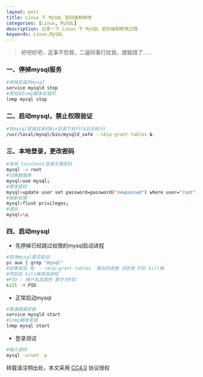 ```yaml
---
layout: post
title: Linux 下 MySQL 密码强制修改
categories: [Linux, MySQL]
description: 记录一下 Linux 下 MySQL 密码强制修改过程
keywords: Linux,MySQL
---
```


> 好吧好吧，这事不怨我，二逼同事打扰我，就输错了......

### 一、停掉mysql服务

``` bash
#单独安装的mysql
service mysqld stop
#其他如lnmp脚本安装的
lnmp mysql stop
```

<!--more-->

### 二、启动mysql，禁止权限验证

``` bash
#在mysql安装目录的bin目录下执行(&后台执行)
/usr/local/mysql/bin/mysqld_safe --skip-grant-tables &
```

### 三、本地登录，更改密码

``` bash
#本地 localhost登录无需密码
mysql -u root
#切换数据库
mysql>use mysql;
#更改密码
mysql>update user set password=password("newpasswd") where user="root";
#刷新权限
mysql>flush privileges;
#退出
mysql>\q
```

### 四、启动mysql

- 先停掉已经跳过权限的mysql启动进程

``` bash
#查询mysql是否启动
ps aux | grep "mysql"
#如果发现 有  --skip-grant-tables  类似的进程 找到其 PID kill掉
#然后在 kill掉其他进程
#PID : 用户名后面的 数字为PID
kill -9 PID
```

- 正常启动mysql

``` bash
#普通直接安装
service mysqld start
#lnmp脚本安装
lnmp mysql start
```

- 登录测试

``` bash
#输入密码
mysql -uroot -p
```
转载请注明出处，本文采用 [CC4.0](http://creativecommons.org/licenses/by-nc-nd/4.0/) 协议授权
